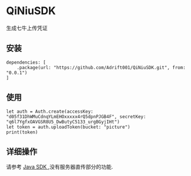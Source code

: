 # QiNiuSDK

生成七牛上传凭证

## 安装

```
dependencies: [
    .package(url: "https://github.com/Adrift001/QiNiuSDK.git", from: "0.0.1")
]
```

## 使用 

```
let auth = Auth.create(accessKey: "d05f31DhWMuCdnqYLmEHOxxxxx4rQ5dpnPJGB4F", secretKey: "q6l7YgfxOAVGSR8U5_DwButyC5133_urgBGyjIHt")
let token = auth.uploadToken(bucket: "picture")
print(token)
```

## 详细操作

请参考 [Java SDK
](https://developer.qiniu.com/kodo/sdk/1239/java#pfop-uptoken) ,没有服务器直传部分的功能.